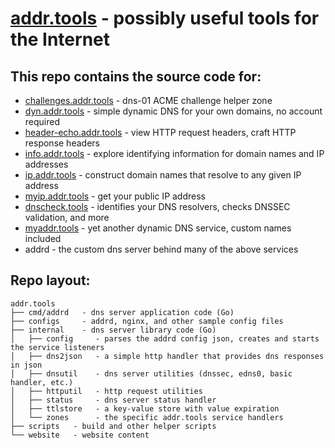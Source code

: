 # [addr.tools](https://www.addr.tools/) - possibly useful tools for the Internet

## This repo contains the source code for:
- [challenges.addr.tools](https://challenges.addr.tools/) - dns-01 ACME challenge helper zone
- [dyn.addr.tools](https://dyn.addr.tools/) - simple dynamic DNS for your own domains, no account required
- [header-echo.addr.tools](https://header-echo.addr.tools/help) - view HTTP request headers, craft HTTP response headers
- [info.addr.tools](https://info.addr.tools/) - explore identifying information for domain names and IP addresses
- [ip.addr.tools](https://ip.addr.tools/) - construct domain names that resolve to any given IP address
- [myip.addr.tools](https://myip.addr.tools/help) - get your public IP address
- [dnscheck.tools](https://www.dnscheck.tools/) - identifies your DNS resolvers, checks DNSSEC validation, and more
- [myaddr.tools](https://myaddr.tools/) - yet another dynamic DNS service, custom names included
- addrd - the custom dns server behind many of the above services

## Repo layout:
```
addr.tools
├── cmd/addrd   - dns server application code (Go)
├── configs     - addrd, nginx, and other sample config files
├── internal    - dns server library code (Go)
│   ├── config     - parses the addrd config json, creates and starts the service listeners
│   ├── dns2json   - a simple http handler that provides dns responses in json
│   ├── dnsutil    - dns server utilities (dnssec, edns0, basic handler, etc.)
│   ├── httputil   - http request utilities
│   ├── status     - dns server status handler
│   ├── ttlstore   - a key-value store with value expiration
│   └── zones      - the specific addr.tools service handlers
├── scripts   - build and other helper scripts
└── website   - website content
```

